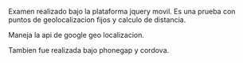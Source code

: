 Examen realizado bajo la plataforma jquery movil. Es una prueba con puntos de geolocalizacion fijos y calculo de distancia.

Maneja la api de google geo localizacion. 

Tambien fue realizada bajo phonegap y cordova.
